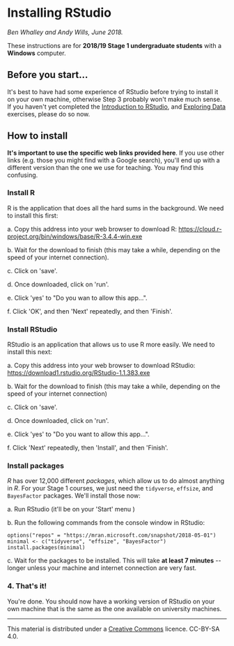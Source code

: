 # Installing RStudio
_Ben Whalley and Andy Wills, June 2018._

These instructions are for **2018/19 Stage 1 undergraduate students** with a **Windows** computer.

## Before you start...
It's best to have had some experience of RStudio before trying to install it on your own machine, otherwise Step 3 probably won't make much sense. If you haven't yet completed the [Introduction to RStudio](http://www.willslab.org.uk/rminr/intro-rstudio.html), and [Exploring Data](http://www.willslab.org.uk/rminr/exploring-incomes.html) exercises, please do so now.

## How to install

**It's important to use the specific web links provided here**. If you use other links (e.g. those you might find with a Google search), you'll end up with a different version than the one we use for teaching. You may find this confusing. 

### Install R

R is the application that does all the hard sums in the background. We need to install this first:

a. Copy this address into your web browser to download R: https://cloud.r-project.org/bin/windows/base/R-3.4.4-win.exe

b. Wait for the download to finish (this may take a while, depending on the speed of your internet connection).

c. Click on 'save'.

d. Once downloaded, click on 'run'. 

e. Click 'yes' to "Do you wan to allow this app...".

f. Click 'OK', and then 'Next' repeatedly, and then 'Finish'.

### Install RStudio

RStudio is an application that allows us to use R more easily. We need to install this next:

a. Copy this address into your web browser to download RStudio: https://download1.rstudio.org/RStudio-1.1.383.exe

b. Wait for the download to finish (this may take a while, depending on the speed of your internet connection)

c. Click on 'save'.

d. Once downloaded, click on 'run'. 

e. Click 'yes' to "Do you want to allow this app...".

f. Click 'Next' repeatedly, then 'Install', and then 'Finish'.

### Install packages

_R_ has over 12,000 different _packages_, which allow us to do almost anything in _R_. For your Stage 1 courses, we just need the `tidyverse`, `effsize`, and `BayesFactor` packages. We'll install those now:

a. Run RStudio (it'll be on your 'Start' menu )

b. Run the following commands from the console window in RStudio:

```
options("repos" = "https://mran.microsoft.com/snapshot/2018-05-01")
minimal <- c("tidyverse", "effsize", "BayesFactor")
install.packages(minimal)
```

c. Wait for the packages to be installed. This will take **at least 7 minutes** -- longer unless your machine and internet connection are very fast.

### 4. That's it!

You're done. You should now have a working version of RStudio on your own machine that is the same as the one available on university machines.

____

This material is distributed under a [Creative Commons](https://creativecommons.org/) licence. CC-BY-SA 4.0.





